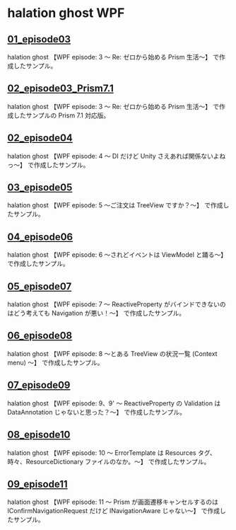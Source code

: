 # halation ghost WPF

## [01_episode03](https://elf-mission.net/programming/wpf/episode03/)

halation ghost 【WPF episode: 3 ～ Re: ゼロから始める Prism 生活～】 で作成したサンプル。

## [02_episode03_Prism7.1](https://elf-mission.net/programming/wpf/episode03/)

halation ghost 【WPF episode: 3 ～ Re: ゼロから始める Prism 生活～】  で作成したサンプルの Prism 7.1 対応版。

## [02_episode04](https://elf-mission.net/programming/wpf/episode04/)

halation ghost 【WPF episode: 4 ～ DI だけど Unity さえあれば関係ないよねっ～】 で作成したサンプル。

## [03_episode05](https://elf-mission.net/programming/wpf/episode05/)

halation ghost 【WPF episode: 5 ～ご注文は TreeView ですか？～】 で作成したサンプル。

## [04_episode06](https://elf-mission.net/programming/wpf/episode06/)

halation ghost 【WPF episode: 6 ～されどイベントは ViewModel と踊る～】 で作成したサンプル。

## [05_episode07](https://elf-mission.net/programming/wpf/episode07/)

halation ghost 【WPF episode: 7 ～ ReactiveProperty がバインドできないのはどう考えても Navigation が悪い！～】 で作成したサンプル。

## [06_episode08](https://elf-mission.net/programming/wpf/episode08/)

halation ghost 【WPF episode: 8 ～とある TreeView の状況一覧 (Context menu) ～】 で作成したサンプル。

## [07_episode09](https://elf-mission.net/programming/wpf/episode09/)

halation ghost 【WPF episode: 9、9' ～ ReactiveProperty の Validation は DataAnnotation じゃないと思った？～】 で作成したサンプル。

## [08_episode10](https://elf-mission.net/programming/wpf/episode10/)

halation ghost 【WPF episode: 10 ～ ErrorTemplate は Resources タグ、時々、ResourceDictionary ファイルのなか。～】 で作成したサンプル。

## [09_episode11](https://elf-mission.net/programming/wpf/episode11/)

halation ghost 【WPF episode: 11 ～ Prism が画面遷移キャンセルするのは IConfirmNavigationRequest だけど INavigationAware じゃない～】 で作成したサンプル。
